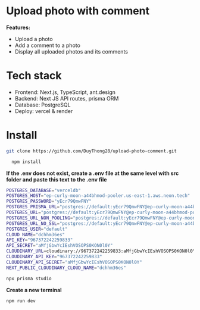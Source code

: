 # Upload photo with comment
<b>Features:</b>
<ul>
  <li>Upload a photo</li>
  <li>Add a comment to a photo</li>
  <li>Display all uploaded photos and its comments </li>
</ul>

# Tech stack
<ul>
  <li>
    Frontend: Next.js, TypeScript, ant.design
  </li>
  <li>
    Backend: Next JS API routes, prisma ORM
  </li>
  <li>
Database: PostgreSQL
  </li>
  <li>Deploy: vercel & render</li>
</ul>

# Install

```bash
git clone https://github.com/DuyThong28/upload-photo-comment.git 
```
```bash
  npm install
```
<b>If the .env does not exist, create a .env file at the same level with src folder and paste this text to the .env file</b>
```bash
POSTGRES_DATABASE="verceldb"
POSTGRES_HOST="ep-curly-moon-a44bhmod-pooler.us-east-1.aws.neon.tech"
POSTGRES_PASSWORD="yEcr79QmwFNY"
POSTGRES_PRISMA_URL="postgres://default:yEcr79QmwFNY@ep-curly-moon-a44bhmod-pooler.us-east-1.aws.neon.tech/verceldb?pgbouncer=true&connect_timeout=15&sslmode=require"
POSTGRES_URL="postgres://default:yEcr79QmwFNY@ep-curly-moon-a44bhmod-pooler.us-east-1.aws.neon.tech/verceldb?sslmode=require"
POSTGRES_URL_NON_POOLING="postgres://default:yEcr79QmwFNY@ep-curly-moon-a44bhmod.us-east-1.aws.neon.tech/verceldb?sslmode=require"
POSTGRES_URL_NO_SSL="postgres://default:yEcr79QmwFNY@ep-curly-moon-a44bhmod-pooler.us-east-1.aws.neon.tech/verceldb"
POSTGRES_USER="default"
CLOUD_NAME="dchhm36es"
API_KEY="967372242259833"
API_SECRET="aMfjGbwYcIEshVOSOPS0KON0l0Y"
CLOUDINARY_URL=cloudinary://967372242259833:aMfjGbwYcIEshVOSOPS0KON0l0Y@dchhm36es
CLOUDINARY_API_KEY="967372242259833"
CLOUDINARY_API_SECRET="aMfjGbwYcIEshVOSOPS0KON0l0Y"
NEXT_PUBLIC_CLOUDINARY_CLOUD_NAME="dchhm36es"
```
```bash
npx prisma studio
```
<b>
  
Create a new terminal</b>

```bash
npm run dev
```



